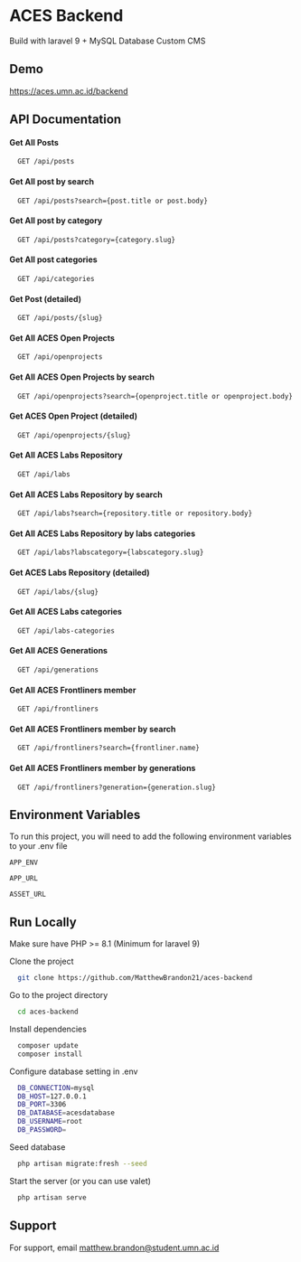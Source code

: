 # ACES Backend

Build with laravel 9 + MySQL Database
Custom CMS

## Demo

https://aces.umn.ac.id/backend

## API Documentation

#### Get All Posts

```
  GET /api/posts
```

#### Get All post by search

```
  GET /api/posts?search={post.title or post.body}
```

#### Get All post by category

```
  GET /api/posts?category={category.slug}
```

#### Get All post categories

```
  GET /api/categories
```

#### Get Post (detailed)

```
  GET /api/posts/{slug}
```

#### Get All ACES Open Projects

```
  GET /api/openprojects
```

#### Get All ACES Open Projects by search

```
  GET /api/openprojects?search={openproject.title or openproject.body}
```

#### Get ACES Open Project (detailed)

```
  GET /api/openprojects/{slug}
```

#### Get All ACES Labs Repository

```
  GET /api/labs
```

#### Get All ACES Labs Repository by search

```
  GET /api/labs?search={repository.title or repository.body}
```

#### Get All ACES Labs Repository by labs categories

```
  GET /api/labs?labscategory={labscategory.slug}
```

#### Get ACES Labs Repository (detailed)

```
  GET /api/labs/{slug}
```

#### Get All ACES Labs categories

```
  GET /api/labs-categories
```

#### Get All ACES Generations

```
  GET /api/generations
```

#### Get All ACES Frontliners member

```
  GET /api/frontliners
```

#### Get All ACES Frontliners member by search

```
  GET /api/frontliners?search={frontliner.name}
```

#### Get All ACES Frontliners member by generations

```
  GET /api/frontliners?generation={generation.slug}
```

## Environment Variables

To run this project, you will need to add the following environment variables to your .env file

`APP_ENV`

`APP_URL`

`ASSET_URL`

## Run Locally

Make sure have PHP >= 8.1 (Minimum for laravel 9)

Clone the project

```bash
  git clone https://github.com/MatthewBrandon21/aces-backend
```

Go to the project directory

```bash
  cd aces-backend
```

Install dependencies

```bash
  composer update
  composer install
```

Configure database setting in .env

```bash
  DB_CONNECTION=mysql
  DB_HOST=127.0.0.1
  DB_PORT=3306
  DB_DATABASE=acesdatabase
  DB_USERNAME=root
  DB_PASSWORD=
```

Seed database

```bash
  php artisan migrate:fresh --seed
```

Start the server (or you can use valet)

```bash
  php artisan serve
```

## Support

For support, email matthew.brandon@student.umn.ac.id
